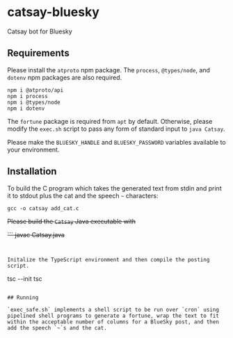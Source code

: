 # catsay-bluesky
Catsay bot for Bluesky

## Requirements

Please install the `atproto` npm package. The `process`, `@types/node`, and `dotenv` npm packages are also required.

```
npm i @atproto/api
npm i process
npm i @types/node
npm i dotenv
```

The `fortune` package is required from `apt` by default. Otherwise, please modify the `exec.sh` script to pass any form of standard input to `java Catsay`.

Please make the `BLUESKY_HANDLE` and `BLUESKY_PASSWORD` variables available to your environment.


## Installation
To build the C program which takes the generated text from stdin and print it to stdout plus the cat and the speech `~` characters:

```
gcc -o catsay add_cat.c
```


~~Please build the `Catsay` Java executable with~~

~~```
javac Catsay.java~~
```


Initalize the TypeScript environment and then compile the posting script.

```
tsc --init
tsc
```

## Running

`exec_safe.sh` implements a shell script to be run over `cron` using pipelined shell programs to generate a fortune, wrap the text to fit within the acceptable number of columns for a BlueSky post, and then add the speech `~`s and the cat.


